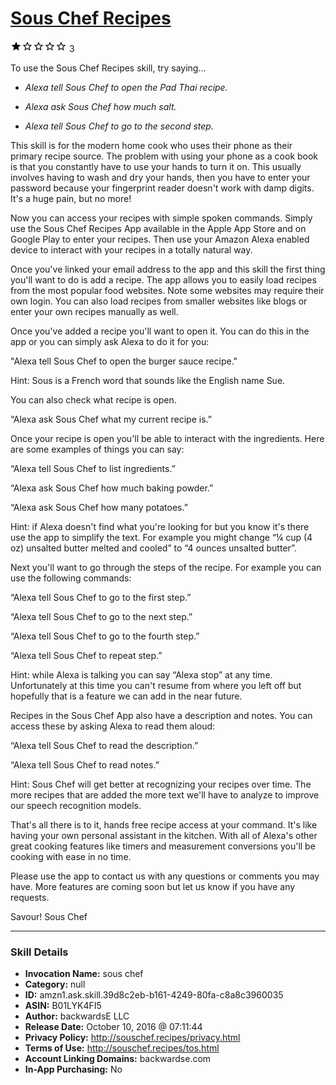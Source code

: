 # [Sous Chef Recipes](http://alexa.amazon.com/#skills/amzn1.ask.skill.39d8c2eb-b161-4249-80fa-c8a8c3960035)
![1 stars](../../images/ic_star_black_18dp_1x.png)![1 stars](../../images/ic_star_border_black_18dp_1x.png)![1 stars](../../images/ic_star_border_black_18dp_1x.png)![1 stars](../../images/ic_star_border_black_18dp_1x.png)![1 stars](../../images/ic_star_border_black_18dp_1x.png) 3

To use the Sous Chef Recipes skill, try saying...

* *Alexa tell Sous Chef to open the Pad Thai recipe.*

* *Alexa ask Sous Chef how much salt.*

* *Alexa tell Sous Chef to go to the second step.*

This skill is for the modern home cook who uses their phone as their primary recipe source.  The problem with using your phone as a cook book is that you constantly have to use your hands to turn it on.  This usually involves having to wash and dry your hands, then you have to enter your password because your fingerprint reader doesn't work with damp digits.  It's a huge pain, but no more!

Now you can access your recipes with simple spoken commands.  Simply use the Sous Chef Recipes App available in the Apple App Store and on Google Play to enter your recipes.  Then use your Amazon Alexa enabled device to interact with your recipes in a totally natural way.

Once you've linked your email address to the app and this skill the first thing you'll want to do is add a recipe.  The app allows you to easily load recipes from the most popular food websites.  Note some websites may require their own login.  You can also load recipes from smaller websites like blogs or enter your own recipes manually as well.

Once you've added a recipe you'll want to open it.  You can do this in the app or you can simply ask Alexa to do it for you:

"Alexa tell Sous Chef to open the burger sauce recipe."

Hint: Sous is a French word that sounds like the English name Sue.

You can also check what recipe is open.

“Alexa ask Sous Chef what my current recipe is.”

Once your recipe is open you'll be able to interact with the ingredients.  Here are some examples of things you can say:

“Alexa tell Sous Chef to list ingredients.”

“Alexa ask Sous Chef how much baking powder.”

“Alexa ask Sous Chef how many potatoes.”

Hint: if Alexa doesn't find what you're looking for but you know it's there use the app to simplify the text.  For example you might change “¼ cup (4 oz) unsalted butter melted and cooled” to “4 ounces unsalted butter”.

Next you'll want to go through the steps of the recipe.  For example you can use the following commands:

“Alexa tell Sous Chef to go to the first step.”

“Alexa tell Sous Chef to go to the next step.”

“Alexa tell Sous Chef to go to the fourth step.”

“Alexa tell Sous Chef to repeat step.”

Hint: while Alexa is talking you can say “Alexa stop” at any time.  Unfortunately at this time you can't resume from where you left off but hopefully that is a feature we can add in the near future.

Recipes in the Sous Chef App also have a description and notes.  You can access these by asking Alexa to read them aloud:

“Alexa tell Sous Chef to read the description.”

“Alexa tell Sous Chef to read notes.”

Hint: Sous Chef will get better at recognizing your recipes over time.  The more recipes that are added the more text we'll have to analyze to improve our speech recognition models.

That's all there is to it, hands free recipe access at your command.  It's like having your own personal assistant in the kitchen.  With all of Alexa's other great cooking features like timers and measurement conversions you'll be cooking with ease in no time.

Please use the app to contact us with any questions or comments you may have.  More features are coming soon but let us know if you have any requests.

Savour!
Sous Chef

***

### Skill Details

* **Invocation Name:** sous chef
* **Category:** null
* **ID:** amzn1.ask.skill.39d8c2eb-b161-4249-80fa-c8a8c3960035
* **ASIN:** B01LYK4FI5
* **Author:** backwardsE LLC
* **Release Date:** October 10, 2016 @ 07:11:44
* **Privacy Policy:** http://souschef.recipes/privacy.html
* **Terms of Use:** http://souschef.recipes/tos.html
* **Account Linking Domains:** backwardse.com
* **In-App Purchasing:** No
